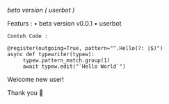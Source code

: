 <i>beta version ( userbot )</i>

Featurs :
•  beta version v0.0.1
•  userbot

```
Contoh Code :

@register(outgoing=True, pattern="^.Hello(?: |$)")
async def typewriter(typew):
     typew.pattern_match.group(1)
     await typew.edit("`Hello World`")

```
Welcome new user! 

Thank you 🎉

